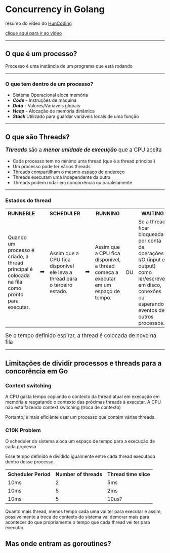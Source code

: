 # Concurrency in Golang
resumo do vídeo do <a href="https://www.youtube.com/@huncoding">HunCoding</a>

<a href="https://www.youtube.com/watch?v=PMM5Fia9O4g">clique aqui para ir ao vídeo</a>

<hr>

## O que é um processo?
Processo é uma instância de um programa que está rodando

<hr>

### O que tem dentro de um processo?
- Sistema Operacional aloca memória
- <b><i>Code</b></i> - Instruções de máquina
- <b><i>Data</b></i> - Valores/Variaveis globais
- <b><i>Heap</b></i> - Alocação de memória dinâmica
- <b><i>Stack</b></i> Utilizado para guardar variáveis locais de uma função

<hr>

## O que são Threads?
<big>
<p><b><i>Threads</i></b> são a <b><i>menor unidade de execução</b></i> que a CPU aceita</p></big>

- Cada processo tem no mínimo uma thread (que é a thread principal)
- Um processo pode ter vários threads
- Threads compartilham o mesmo espaço de endereço
- Threads executam uma independente da outra
- Threads podem rodar em concorrência ou paralelamente 

<hr>

### Estados do thread

<table>
<tr>
    <th>RUNNEBLE</th>
    <th></th>
    <th>SCHEDULER</th>
    <th></th>
    <th>RUNNING</th>
    <th></th>
    <th>WAITING</th>
</tr>
<tr>
    <td>Quando um processo é criado, a thread principal é colocada na fila como pronto para executar.</td>
    <td>➡️</td>
    <td>Assim que a CPU fica disponível ele leva a thread para o terceiro estado.</td>
    <td>➡️</td>
    <td>Assim que a CPU fica disponível, a thread começa a executar em um espaço de tempo.</td>
    <td>OU</td>
    <td>Se a thread ficar bloqueada por conta de operações I/O (input e output) como ler/escrever em disco, conexões ou esperando eventos de outros processos.</td>
<tr>
</table>
<p><big>Se o tempo definido espirar, a thread é colocada de novo na fila</big></p>

<hr>

## Limitações de dividir processos e threads para a concorência em Go

### Context switching
A CPU gasta tempo copiando o contexto da thread atual em execução em memória e resgatando o contexto das próximas threads à executar. A CPU não está fazendo context switching (troca de contexto) 

Portanto, é mais eficiênte usar um processo que contém várias threads.

### C10K Problem

O scheduler do sistema aloca um espaço de tempo para a execução de cada processo

Esse tempo definido é dividido igualmente entre cada thread executada dentro desse processo.

<table>

<tr> 
    <th>Scheduler Period</th>
    <th>Number of threads</th>
    <th>Thread time slice</th>
</tr>

<tr>
    <td>10ms</td>
    <td>2</td>
    <td>5ms</td>
</tr>

<tr> 
    <td>10ms</td>
    <td>5</td>
    <td>2ms</td>
</td>

<tr> 
    <td>10ms</td>
    <td>5</td>
    <td>10us?</td>
</td>

</table>

Quanto mais thread, menos tempo cada uma vai ter para executar e assim, possivelmente a troca de contexto do sistema vai demorar mais para acontecer do que propriamente o tempo que cada thread vei ter para executar.

## Mas onde entram as goroutines?